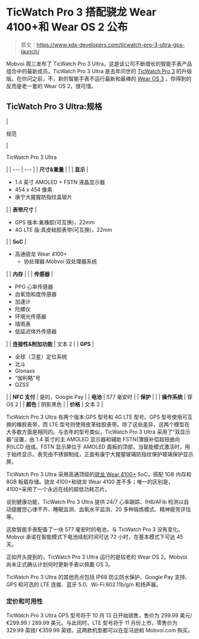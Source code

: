 # TicWatch Pro 3 搭配骁龙 Wear 4100+和 Wear OS 2 公布

> 原文：<https://www.xda-developers.com/ticwatch-pro-3-ultra-gps-launch/>

Mobvoi 周三发布了 TicWatch Pro 3 Ultra，这是该公司不断增长的智能手表产品组合中的最新成员。TicWatch Pro 3 Ultra 是去年问世的 [TicWatch Pro 3](https://www.xda-developers.com/mobvoi-ticwatch-pro-3-review/) 的升级版。在你问之前，不，新的智能手表不运行最新和最棒的 [Wear OS 3](https://www.xda-developers.com/will-my-smartwatch-get-wear-os-3/) 。你得到的反而是老一套的 Wear OS 2，很可惜。

## TicWatch Pro 3 Ultra:规格

| 

规范

 | 

TicWatch Pro 3 Ultra

 |
| --- | --- |
| **尺寸&重量** |  |
| **显示** | 

*   1.4 英寸 AMOLED + FSTN 液晶显示器
*   454 x 454 像素
*   康宁大猩猩防指纹盖玻片

 |
| **表带尺寸** | 

*   GPS 版本:氟橡胶(可互换)，22mm
*   4G LTE 版:真皮硅胶表带(可互换)，22mm

 |
| **SoC** | 

*   高通骁龙 Wear 4100+
    *   协处理器:Mobvoi 双处理器系统

 |
| **内存** |  |
| **传感器** | 

*   PPG 心率传感器
*   血氧饱和度传感器
*   加速计
*   陀螺仪
*   环境光传感器
*   晴雨表
*   低延迟体外传感器

 |
| **连接性&附加功能** | 文本 2 |
| **GPS** | 

*   全球（卫星）定位系统
*   北斗
*   Glonass
*   “伽利略”号
*   QZSS

 |
| **NFC 支付** | 是的，Google Pay |
| **电池** | 577 毫安时 |
| **保护** |  |
| **操作系统** | 穿 OS 2 |
| **颜色** | 阴影黑色 |
| **价格** | 文本 2 |

TicWatch Pro 3 Ultra 有两个版本:GPS 型号和 4G LTE 型号。GPS 型号使用可互换的橡胶表带，而 LTE 型号则使用皮革硅胶表带。除了这些差异，这两个模型在大多数方面是相同的。与去年的型号类似，TicWatch Pro 3 Ultra 采用了“双显示器”设置，由 1.4 英寸的主 AMOLED 显示器和辅助 FSTN(薄膜补偿超扭曲向列)LCD 组成。FSTN 显示屏位于 AMOLED 面板的顶部，当智能模式激活时，用于始终显示。表壳由不锈钢制成，正面有康宁大猩猩玻璃防指纹保护玻璃保护显示屏。

TicWatch Pro 3 Ultra 采用高通顶级的[骁龙 Wear 4100+](https://www.xda-developers.com/qualcomm-snapdragon-4100-announcement-wear-os-smartwatches/) SoC，搭配 1GB 内存和 8GB 板载存储。骁龙 4100+和骁龙 Wear 4100 差不多；唯一的区别是，4100+采用了一个永远在线的超低功耗芯片。

谈到健康功能，TicWatch Pro 3 Ultra 提供 24/7 心率跟踪、IHB/AFib 检测以自动提醒您心律不齐、睡眠监测、血氧水平监测、20 多种锻炼模式、精神疲劳评估等。

这款智能手表配备了一块 577 毫安时的电池，与 TicWatch Pro 3 没有变化。Mobvoi 承诺在智能模式下电池续航时间可达 72 小时，在基本模式下可达 45 天。

正如开头提到的，TicWatch Pro 3 Ultra 运行的是较老的 Wear OS 2。Mobvoi 尚未正式确认计划何时更新手表以佩戴 OS 3。

TicWatch Pro 3 Ultra 的其他亮点包括 IP68 防尘防水保护、Google Pay 支持、GPS 和可选的 LTE 连接、蓝牙 5.0、Wi-Fi:802.11b/g/n 和扬声器。

### 定价和可用性

TicWatch Pro 3 Ultra GPS 型号将于 10 月 13 日开始销售，售价为 299.99 美元/ €299.99 / 289.99 美元。与此同时，LTE 型号将于 11 月份上市，零售价为 329.99 英镑/ €359.99 英镑。这两款机型都可以在亚马逊和 Mobvoi.com 购买。